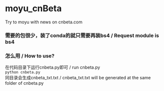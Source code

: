 # moyu_cnBeta
Try to moyu with news on cnbeta.com


### 需要的包很少，装了conda的就只需要再装bs4 / Request module is bs4

### 怎么用 / How to use?
在代码目录下运行cnbeta.py即可 / run cnbeta.py    
`python cnbeta.py`    
同目录会生成cnbeta_txt.txt / cnbeta_txt.txt will be generated at the same folder of cnbeta.py
